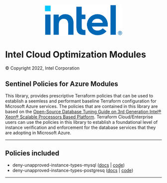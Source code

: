 <p align="center">
  <img src="./images/logo-classicblue-800px.png" alt="Intel Logo" width="250"/>
</p>

# Intel Cloud Optimization Modules 

© Copyright 2022, Intel Corporation

## Sentinel Policies for Azure Modules

This library, provides prescriptive Terraform policies that can be used to establish a seemless and performant baseline Terraform configuration for Microsoft Azure services. The policies that are contained in this library are based on the [Open-Source Database Tuning Guide on 3rd Generation Intel® Xeon® Scalable Processors Based Platform](https://www.intel.com/content/dam/develop/external/us/en/documents/Open-Source-Database-Tuning-Guide-on-3rd-Generation-Intel-Xeon-Scalable-Processors.pdf). Terraform Cloud/Enterprise users can use the policies in this library to establish a foundational level of instance verification and enforcement for the database services that they are adopting in Microsoft Azure.

---

## Policies included

- deny-unapproved-instance-types-mysql ([docs](https://github.com/OTCShare2/policy-library-intel-azure/blob/main/docs/policies/deny-unapproved-instance-types-mysql.md) | [code](https://github.com/OTCShare2/policy-library-intel-azure/blob/main/policies/deny-unapproved-instance-types-mysql/deny-unapproved-instance-types-mysql.sentinel))
- deny-unapproved-instance-types-postgresq ([docs](https://github.com/OTCShare2/policy-library-intel-azure/blob/main/docs/policies/deny-unapproved-instance-types-postgresql.md) | [code](https://github.com/OTCShare2/policy-library-intel-azure/blob/main/policies/deny-unapproved-instance-types-postgresql/deny-unapproved-instance-types-postgresql.sentinel))

---

